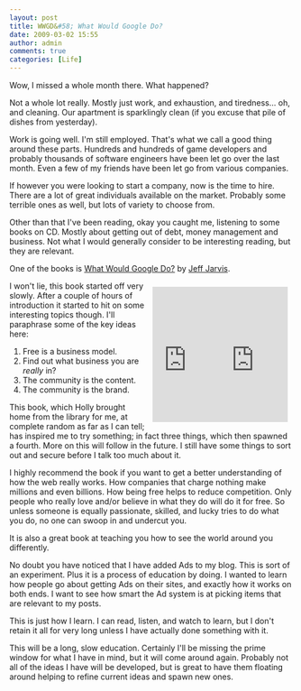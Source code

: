 ```yaml
---
layout: post
title: WWGD&#58; What Would Google Do?
date: 2009-03-02 15:55
author: admin
comments: true
categories: [Life]
---
```

Wow, I missed a whole month there.  What happened?

Not a whole lot really.  Mostly just work, and exhaustion, and tiredness... oh, and cleaning.  Our apartment is sparklingly clean (if you excuse that pile of dishes from yesterday).

Work is going well.  I'm still employed.  That's what we call a good thing around these parts.  Hundreds and hundreds of game developers and probably thousands of software engineers have been let go over the last month.  Even a few of my friends have been let go from various companies.

If however you were looking to start a company, now is the time to hire.  There are a lot of great individuals available on the market.  Probably some terrible ones as well, but lots of variety to choose from.

Other than that I've been reading, okay you caught me, listening to some books on CD.  Mostly about getting out of debt, money management and business.  Not what I would generally consider to be interesting reading, but they are relevant.

One of the books is <a href="http://www.buzzmachine.com/what-would-google-do/">What Would Google Do?</a> by <a href="http://www.buzzmachine.com/">Jeff Jarvis</a>.

<div style="float: right; margin: 10px">
<iframe align="left" src="http://rcm.amazon.com/e/cm?t=hiddepugma-20&o=1&p=8&l=as1&asins=0061709719&fc1=000000&IS2=1&lt1=_blank&m=amazon&lc1=0000FF&bc1=000000&bg1=FFFFFF&f=ifr" style="width:120px;height:240px;" scrolling="no" marginwidth="0" marginheight="0" frameborder="0"></iframe>

<iframe align="right" src="http://rcm.amazon.com/e/cm?t=hiddepugma-20&o=1&p=8&l=as1&asins=0061726338&fc1=000000&IS2=1&lt1=_blank&m=amazon&lc1=0000FF&bc1=000000&bg1=FFFFFF&f=ifr" style="width:120px;height:240px;" scrolling="no" marginwidth="0" marginheight="0" frameborder="0"></iframe>
</div>

I won't lie, this book started off very slowly.  After a couple of hours of introduction it started to hit on some interesting topics though.  I'll paraphrase some of the key ideas here:
<ol>
<li>Free is a business model.</li>
<li>Find out what business you are <i>really</i> in?</li>
<li>The community is the content.</li>
<li>The community is the brand.</li>
</ol>

This book, which Holly brought home from the library for me, at complete random as far as I can tell; has inspired me to try something; in fact three things, which then spawned a fourth.  More on this will follow in the future.  I still have some things to sort out and secure before I talk too much about it.

I highly recommend the book if you want to get a better understanding of how the web really works.  How companies that charge nothing make millions and even billions.  How being free helps to reduce competition.  Only people who really love and/or believe in what they do will do it for free.  So unless someone is equally passionate, skilled, and lucky tries to do what you do, no one can swoop in and undercut you.

It is also a great book at teaching you how to see the world around you differently.

No doubt you have noticed that I have added Ads to my blog.  This is sort of an experiment.  Plus it is a process of education by doing.  I wanted to learn how people go about getting Ads on their sites, and exactly how it works on both ends.  I want to see how smart the Ad system is at picking items that are relevant to my posts.

This is just how I learn.  I can read, listen, and watch to learn, but I don't retain it all for very long unless I have actually done something with it.

This will be a long, slow education.  Certainly I'll be missing the prime window for what I have in mind, but it will come around again.  Probably not all of the ideas I have will be developed, but is great to have them floating around helping to refine current ideas and spawn new ones.


